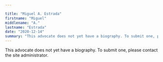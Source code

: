 ```yaml
---

title: "Miguel A. Estrada"
firstname: "Miguel"
middlename: "A."
lastname: "Estrada"
date: "2020-12-14"
summary: "This advocate does not yet have a biography. To submit one, please contact the site administrator."
---
```

This advocate does not yet have a biography. To submit one, please contact the site administrator.

